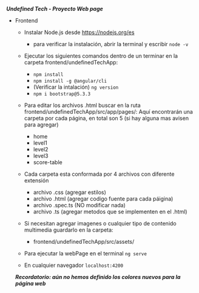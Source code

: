 ***Undefined Tech - Proyecto Web page***

* Frontend
  - Instalar Node.js desde https://nodejs.org/es
    - para verificar la instalación, abrir la terminal y escribir `node -v`
  - Ejecutar los siguientes comandos dentro de un terminar en la carpeta frontend/undefinedTechApp:
    - `npm install`
    - `npm install -g @angular/cli`
    - (Verificar la intalación) `ng version`
    - `npm i bootstrap@5.3.3`
   
  - Para editar los archivos .html buscar en la ruta frontend/undefinedTechApp/src/app/pages/: 
    Aquí encontrarán una carpeta por cada página, en total son 5 (si hay alguna mas avisen para agregar)
    - home
    - level1
    - level2
    - level3
    - score-table
  - Cada carpeta esta conformada por 4 archivos con diferente extensión
    - archivo .css (agregar estilos)
    - archivo .html (agregar codigo fuente para cada páigina)
    - archivo .spec.ts (NO modificar nada)
    - archivo .ts (agregar metodos que se implementen en el .html)
   
  - Si necesitan agregar imagenes o cualquier tipo de contenido multimedia guardarlo en la carpeta:
    - frontend/undefinedTechApp/src/assets/
   
  - Para ejecutar la webPage en el terminal `ng serve`
  - En cualquier navegador `localhost:4200`

   ***Recordatorio: aún no hemos definido los colores nuevos para la página web***

